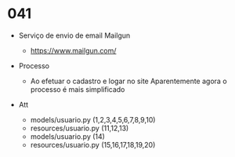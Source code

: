 # 041

- Serviço de envio de email Mailgun 
  - https://www.mailgun.com/
- Processo
  - Ao efetuar o cadastro e logar no site Aparentemente agora o processo é mais simplificado

- Att
  - models/usuario.py (1,2,3,4,5,6,7,8,9,10)
  - resources/usuario.py (11,12,13)
  - models/usuario.py (14)
  - resources/usuario.py (15,16,17,18,19,20)